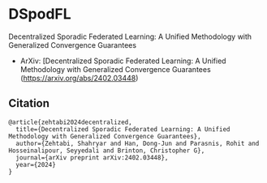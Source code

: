 # DSpodFL
Decentralized Sporadic Federated Learning: A Unified Methodology with Generalized Convergence Guarantees

- ArXiv: [Decentralized Sporadic Federated Learning: A Unified Methodology with Generalized Convergence Guarantees (https://arxiv.org/abs/2402.03448)

## Citation
```
@article{zehtabi2024decentralized,
  title={Decentralized Sporadic Federated Learning: A Unified Methodology with Generalized Convergence Guarantees},
  author={Zehtabi, Shahryar and Han, Dong-Jun and Parasnis, Rohit and Hosseinalipour, Seyyedali and Brinton, Christopher G},
  journal={arXiv preprint arXiv:2402.03448},
  year={2024}
}
```
